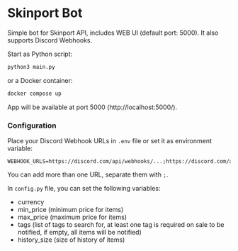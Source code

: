 # Skinport Bot
Simple bot for Skinport API, includes WEB UI (default port: 5000). It also supports Discord Webhooks. 

Start as Python script:
```bash
python3 main.py
```
or a Docker container:
```bash
docker compose up
```
App will be available at port 5000 (http://localhost:5000/).

### Configuration

Place your Discord Webhook URLs in `.env` file or set it as environment variable:
```
WEBHOOK_URLS=https://discord.com/api/webhooks/...;https://discord.com/api/webhooks/...
```
You can add more than one URL, separate them with `;`.

In `config.py` file, you can set the following variables:
- currency
- min_price (minimum price for items)
- max_price (maximum price for items)
- tags (list of tags to search for, at least one tag is required on sale to be notified, if empty, all items will be notified)
- history_size (size of history of items)